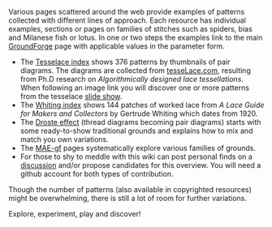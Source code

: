 Various pages scattered around the web provide examples of patterns
collected with different lines of approach.
Each resource has individual examples, sections or pages on families of stitches such as
spiders, bias and Milanese fish or lotus.
In one or two steps the examples link to the main [GroundForge] page
with applicable values in the parameter form.


* The [Tesselace index] shows 376  patterns by thumbnails of pair diagrams.
  The diagrams are collected from [tesseLace.com],
  resulting from Ph.D research on _Algorithmically designed lace tessellations_.
  When following an image link you will discover one or more patterns from the tesselace [slide show].
* The [Whiting index] shows 144 patches of worked lace from
  _A Lace Guide for Makers and Collectors_ by Gertrude Whiting which dates from 1920.
* The [Droste effect](Droste-effect) (thread diagrams becoming pair diagrams)
  starts with some ready-to-show traditional grounds
  and explains how to mix and match you own variations.
* The [MAE-gf] pages systematically explore various families of grounds.
* For those to shy to meddle with this wiki can post personal finds on a [discussion] 
  and/or propose candidates for this overview.
  You will need a github account for both types of contribution.

Though the number of patterns (also available in copyrighted resources) might be overwhelming,
there is still a lot of room for further variations.

Explore, experiment, play and discover!

[GroundForge]: https://d-bl.github.io/GroundForge/
[Tesselace index]: TesseLace-Index
[tesseLace.com]: https://tesselace.com
[slide show]: https://tesselace.com/tools/inkscape-extension/
[Whiting index]: Whiting-Index
[MAE-gf]: https://github.com/MAETempels/MAE-gf/wiki
[discussion]: https://github.com/d-bl/GroundForge/issues/50